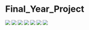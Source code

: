 # Final_Year_Project
![](https://user-images.githubusercontent.com/49112359/130461460-eaefef7b-5b01-4db3-b890-faed99995b3b.jpeg)
![](https://user-images.githubusercontent.com/49112359/130358741-47d038b8-da20-4758-94c3-6b76d61a734e.jpeg)
![](https://user-images.githubusercontent.com/49112359/130358739-7f3f913b-2c86-4b1c-ada3-bbfb688d98d7.jpeg)
![](https://user-images.githubusercontent.com/49112359/130358742-de7670d4-845a-4d09-a4fd-a2c5e630aad7.jpeg)
![](https://user-images.githubusercontent.com/49112359/130358744-25bccbc2-a033-4179-9123-cbf49e256cc0.jpeg)
![](https://user-images.githubusercontent.com/49112359/130358745-566baa32-f08e-4a23-9244-8e5bf569d260.jpeg)
![](https://user-images.githubusercontent.com/49112359/130358746-762a4359-16cd-4163-ace4-47648a9b8e16.jpeg)

